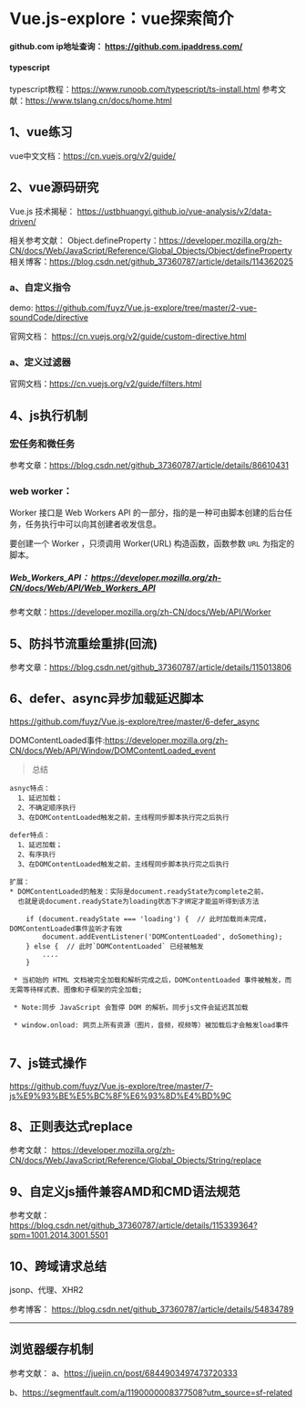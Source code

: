 # Vue.js-explore：vue探索简介
#### github.com ip地址查询： https://github.com.ipaddress.com/
#### typescript
typescript教程：https://www.runoob.com/typescript/ts-install.html
参考文献：https://www.tslang.cn/docs/home.html

## 1、vue练习

vue中文文档：https://cn.vuejs.org/v2/guide/

## 2、vue源码研究

Vue.js 技术揭秘： https://ustbhuangyi.github.io/vue-analysis/v2/data-driven/

相关参考文献：
Object.defineProperty：https://developer.mozilla.org/zh-CN/docs/Web/JavaScript/Reference/Global_Objects/Object/defineProperty
相关博客：https://blog.csdn.net/github_37360787/article/details/114362025

### a、自定义指令

demo: https://github.com/fuyz/Vue.js-explore/tree/master/2-vue-soundCode/directive

官网文档： https://cn.vuejs.org/v2/guide/custom-directive.html

### a、定义过滤器
官网文档：https://cn.vuejs.org/v2/guide/filters.html

## 4、js执行机制

### 宏任务和微任务
参考文章：https://blog.csdn.net/github_37360787/article/details/86610431


### web worker： 

Worker 接口是 Web Workers API 的一部分，指的是一种可由脚本创建的后台任务，任务执行中可以向其创建者收发信息。

要创建一个 Worker ，只须调用 Worker(URL) 构造函数，函数参数 `URL` 为指定的脚本。

##### Web_Workers_API： https://developer.mozilla.org/zh-CN/docs/Web/API/Web_Workers_API
参考文献：https://developer.mozilla.org/zh-CN/docs/Web/API/Worker

## 5、防抖节流重绘重排(回流)
参考文章：https://blog.csdn.net/github_37360787/article/details/115013806

## 6、defer、async异步加载延迟脚本

https://github.com/fuyz/Vue.js-explore/tree/master/6-defer_async

DOMContentLoaded事件:https://developer.mozilla.org/zh-CN/docs/Web/API/Window/DOMContentLoaded_event

> 总结
   
  ``` 
  asnyc特点：
    1、延迟加载；
    2、不确定顺序执行
    3、在DOMContentLoaded触发之前，主线程同步脚本执行完之后执行 

  defer特点：
    1、延迟加载；
    2、有序执行
    3、在DOMContentLoaded触发之前，主线程同步脚本执行完之后执行 

  扩展：
  * DOMContentLoaded的触发：实际是document.readyState为complete之前，
    也就是说document.readyState为loading状态下才绑定才能监听得到该方法
  
      if (document.readyState === 'loading') {  // 此时加载尚未完成，DOMContentLoaded事件监听才有效
          document.addEventListener('DOMContentLoaded', doSomething);
      } else {  // 此时`DOMContentLoaded` 已经被触发
          ....
      }
   
   * 当初始的 HTML 文档被完全加载和解析完成之后，DOMContentLoaded 事件被触发，而无需等待样式表、图像和子框架的完全加载;

   * Note:同步 JavaScript 会暂停 DOM 的解析。同步js文件会延迟其加载

   * window.onload: 网页上所有资源（图片，音频，视频等）被加载后才会触发load事件
    
```
## 7、js链式操作

https://github.com/fuyz/Vue.js-explore/tree/master/7-js%E9%93%BE%E5%BC%8F%E6%93%8D%E4%BD%9C

## 8、正则表达式replace

参考文献： https://developer.mozilla.org/zh-CN/docs/Web/JavaScript/Reference/Global_Objects/String/replace

## 9、自定义js插件兼容AMD和CMD语法规范

参考文献：https://blog.csdn.net/github_37360787/article/details/115339364?spm=1001.2014.3001.5501

## 10、跨域请求总结

jsonp、代理、XHR2

参考博客： https://blog.csdn.net/github_37360787/article/details/54834789

------------------------------------------------------------------------------------
## 浏览器缓存机制

参考文献： a、https://juejin.cn/post/6844903497473720333

b、https://segmentfault.com/a/1190000008377508?utm_source=sf-related


